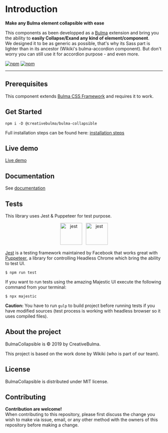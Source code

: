 # Introduction
**Make any Bulma element collapsible with ease**

This components as been developped as a [Bulma](https://bulma.io) extension and bring you the ability to **easily Collapse/Exand any kind of element/component**.  
We designed it to be as generic as possible, that's why its Sass part is lighter than in its ancestor (Wikiki's bulma-accordion component). But don't worry you can still use it for accordion purpose - and even more.

[![npm](https://img.shields.io/npm/v/@creativebulma/bulma-collapsible.svg)](https://www.npmjs.com/package/@creativebulma/bulma-collapsible)
[![npm](https://img.shields.io/npm/dm/@creativebulma/bulma-collapsible.svg)](https://www.npmjs.com/package/@creativebulma/bulma-collapsible)

------------

## Prerequisites
This component extends [Bulma CSS Framework](https://bulma.io) and requires it to work.

## Get Started
```shell
npm i -D @creativebulma/bulma-collapsible
```
Full installation steps can be found here: [installation steps](https://demo.creativebulma.net/components/bulma-collapsible/1.0/installation)

## Live demo
[Live demo](https://demo.creativebulma.net/components/bulma-collapsible/1.0/usage)

## Documentation
See [documentation](https://demo.creativebulma.net/components/bulma-collapsible/1.0/)

## Tests
This library uses Jest & Puppeteer for test purpose.
<center>
	<a href="https://jest.io" target="_blank"><img src="https://www.vectorlogo.zone/logos/jestjsio/jestjsio-ar21.svg" alt="jest" title="jest" height="70"></a>
	&nbsp;
	<a href="https://github.com/GoogleChrome/puppeteer" target="_blank"><img src="https://www.vectorlogo.zone/logos/pptrdev/pptrdev-official.svg" alt="jest" title="jest" height="70"></a>
</center>

[Jest](https://jestjs.io/) is a testing framework maintained by Facebook that works great with [Puppeteer](https://github.com/GoogleChrome/puppeteer), a library for controlling Headless Chrome which bring the ability to test UI.


```shell
$ npm run test
```

If you want to run tests using the amazing Majestic UI execute the following command from your terminal:
```shell
$ npx majestic
```

**Caution:** You have to run <code>gulp</code> to build project before running tests if you have modified sources (test process is working with headless browser so it uses compiled files).


## About the project
BulmaCollapsible is © 2019 by CreativeBulma.

This project is based on the work done by Wikiki (who is part of our team).

## License
BulmaCollapsible is distributed under MIT license.

## Contributing
**Contribution are welcome!**  
When contributing to this repository, please first discuss the change you wish to make via issue, email, or any other method with the owners of this repository before making a change.
